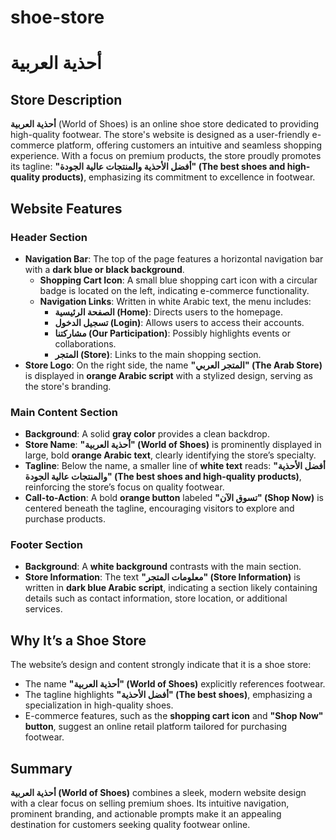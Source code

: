 # shoe-store
# أحذية العربية

## Store Description
**أحذية العربية** (World of Shoes) is an online shoe store dedicated to providing high-quality footwear. The store's website is designed as a user-friendly e-commerce platform, offering customers an intuitive and seamless shopping experience. With a focus on premium products, the store proudly promotes its tagline: **"أفضل الأحذية والمنتجات عالية الجودة" (The best shoes and high-quality products)**, emphasizing its commitment to excellence in footwear.

## Website Features

### Header Section
- **Navigation Bar**: The top of the page features a horizontal navigation bar with a **dark blue or black background**.
  - **Shopping Cart Icon**: A small blue shopping cart icon with a circular badge is located on the left, indicating e-commerce functionality.
  - **Navigation Links**: Written in white Arabic text, the menu includes:
    - **الصفحة الرئيسية (Home)**: Directs users to the homepage.
    - **تسجيل الدخول (Login)**: Allows users to access their accounts.
    - **مشاركتنا (Our Participation)**: Possibly highlights events or collaborations.
    - **المتجر (Store)**: Links to the main shopping section.
- **Store Logo**: On the right side, the name **"المتجر العربي" (The Arab Store)** is displayed in **orange Arabic script** with a stylized design, serving as the store's branding.

### Main Content Section
- **Background**: A solid **gray color** provides a clean backdrop.
- **Store Name**: **"أحذية العربية" (World of Shoes)** is prominently displayed in large, bold **orange Arabic text**, clearly identifying the store’s specialty.
- **Tagline**: Below the name, a smaller line of **white text** reads: **"أفضل الأحذية والمنتجات عالية الجودة" (The best shoes and high-quality products)**, reinforcing the store’s focus on quality footwear.
- **Call-to-Action**: A bold **orange button** labeled **"تسوق الآن" (Shop Now)** is centered beneath the tagline, encouraging visitors to explore and purchase products.

### Footer Section
- **Background**: A **white background** contrasts with the main section.
- **Store Information**: The text **"معلومات المتجر" (Store Information)** is written in **dark blue Arabic script**, indicating a section likely containing details such as contact information, store location, or additional services.

## Why It’s a Shoe Store
The website’s design and content strongly indicate that it is a shoe store:
- The name **"أحذية العربية" (World of Shoes)** explicitly references footwear.
- The tagline highlights **"أفضل الأحذية" (The best shoes)**, emphasizing a specialization in high-quality shoes.
- E-commerce features, such as the **shopping cart icon** and **"Shop Now" button**, suggest an online retail platform tailored for purchasing footwear.

## Summary
**أحذية العربية (World of Shoes)** combines a sleek, modern website design with a clear focus on selling premium shoes. Its intuitive navigation, prominent branding, and actionable prompts make it an appealing destination for customers seeking quality footwear online.
